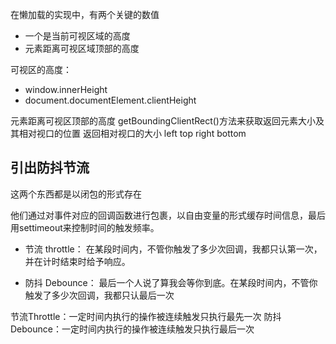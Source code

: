在懒加载的实现中，有两个关键的数值
- 一个是当前可视区域的高度
- 元素距离可视区域顶部的高度

可视区的高度： 
- window.innerHeight  
- document.documentElement.clientHeight

元素距离可视区顶部的高度
getBoundingClientRect()方法来获取返回元素大小及其相对视口的位置
返回相对视口的大小 left top right bottom


## 引出防抖节流
这两个东西都是以闭包的形式存在

他们通过对事件对应的回调函数进行包裹，以自由变量的形式缓存时间信息，最后用settimeout来控制时间的触发频率。

- 节流 throttle：
在某段时间内，不管你触发了多少次回调，我都只认第一次，并在计时结束时给予响应。

- 防抖 Debounce： 
最后一个人说了算我会等你到底。在某段时间内，不管你触发了多少次回调，我都只认最后一次

节流Throttle：一定时间内执行的操作被连续触发只执行最先一次
防抖Debounce：一定时间内执行的操作被连续触发只执行最后一次